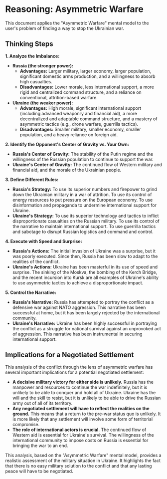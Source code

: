 # Reasoning: Asymmetric Warfare

This document applies the "Asymmetric Warfare" mental model to the user's problem of finding a way to stop the Ukrainian war.

## Thinking Steps

**1. Analyze the Imbalance:**

*   **Russia (the stronger power):**
    *   **Advantages:** Larger military, larger economy, larger population, significant domestic arms production, and a willingness to absorb high casualties.
    *   **Disadvantages:** Lower morale, less international support, a more rigid and centralized command structure, and a reliance on conventional, attrition-based warfare.
*   **Ukraine (the weaker power):**
    *   **Advantages:** High morale, significant international support (including advanced weaponry and financial aid), a more decentralized and adaptable command structure, and a mastery of asymmetric tactics (e.g., drone warfare, guerrilla tactics).
    *   **Disadvantages:** Smaller military, smaller economy, smaller population, and a heavy reliance on foreign aid.

**2. Identify the Opponent's Center of Gravity vs. Your Own:**

*   **Russia's Center of Gravity:** The stability of the Putin regime and the willingness of the Russian population to continue to support the war.
*   **Ukraine's Center of Gravity:** The continued flow of Western military and financial aid, and the morale of the Ukrainian people.

**3. Define Different Rules:**

*   **Russia's Strategy:** To use its superior numbers and firepower to grind down the Ukrainian military in a war of attrition. To use its control of energy resources to put pressure on the European economy. To use disinformation and propaganda to undermine international support for Ukraine.
*   **Ukraine's Strategy:** To use its superior technology and tactics to inflict disproportionate casualties on the Russian military. To use its control of the narrative to maintain international support. To use guerrilla tactics and sabotage to disrupt Russian logistics and command and control.

**4. Execute with Speed and Surprise:**

*   **Russia's Actions:** The initial invasion of Ukraine was a surprise, but it was poorly executed. Since then, Russia has been slow to adapt to the realities of the conflict.
*   **Ukraine's Actions:** Ukraine has been masterful in its use of speed and surprise. The sinking of the Moskva, the bombing of the Kerch Bridge, and the recent incursion into Kursk are all examples of Ukraine's ability to use asymmetric tactics to achieve a disproportionate impact.

**5. Control the Narrative:**

*   **Russia's Narrative:** Russia has attempted to portray the conflict as a defensive war against NATO aggression. This narrative has been successful at home, but it has been largely rejected by the international community.
*   **Ukraine's Narrative:** Ukraine has been highly successful in portraying the conflict as a struggle for national survival against an unprovoked act of aggression. This narrative has been instrumental in securing international support.

## Implications for a Negotiated Settlement

This analysis of the conflict through the lens of asymmetric warfare has several important implications for a potential negotiated settlement:

*   **A decisive military victory for either side is unlikely.** Russia has the manpower and resources to continue the war indefinitely, but it is unlikely to be able to conquer and hold all of Ukraine. Ukraine has the will and the skill to resist, but it is unlikely to be able to drive the Russian army out of all of its territory.
*   **Any negotiated settlement will have to reflect the realities on the ground.** This means that a return to the pre-war status quo is unlikely. It is more likely that any settlement will involve some form of territorial compromise.
*   **The role of international actors is crucial.** The continued flow of Western aid is essential for Ukraine's survival. The willingness of the international community to impose costs on Russia is essential for bringing the war to an end.

This analysis, based on the "Asymmetric Warfare" mental model, provides a realistic assessment of the military situation in Ukraine. It highlights the fact that there is no easy military solution to the conflict and that any lasting peace will have to be negotiated.
